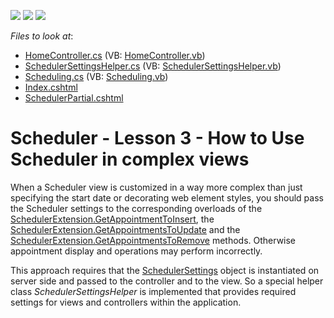 <!-- default badges list -->
![](https://img.shields.io/endpoint?url=https://codecentral.devexpress.com/api/v1/VersionRange/128553847/12.1.4%2B)
[![](https://img.shields.io/badge/Open_in_DevExpress_Support_Center-FF7200?style=flat-square&logo=DevExpress&logoColor=white)](https://supportcenter.devexpress.com/ticket/details/E3997)
[![](https://img.shields.io/badge/📖_How_to_use_DevExpress_Examples-e9f6fc?style=flat-square)](https://docs.devexpress.com/GeneralInformation/403183)
<!-- default badges end -->
<!-- default file list -->
*Files to look at*:

* [HomeController.cs](./CS/DevExpressMvcSchedulerEditable/Controllers/HomeController.cs) (VB: [HomeController.vb](./VB/DevExpressMvcSchedulerEditable/Controllers/HomeController.vb))
* [SchedulerSettingsHelper.cs](./CS/DevExpressMvcSchedulerEditable/Helpers/SchedulerSettingsHelper.cs) (VB: [SchedulerSettingsHelper.vb](./VB/DevExpressMvcSchedulerEditable/Helpers/SchedulerSettingsHelper.vb))
* [Scheduling.cs](./CS/DevExpressMvcSchedulerEditable/Models/Scheduling.cs) (VB: [Scheduling.vb](./VB/DevExpressMvcSchedulerEditable/Models/Scheduling.vb))
* [Index.cshtml](./CS/DevExpressMvcSchedulerEditable/Views/Home/Index.cshtml)
* [SchedulerPartial.cshtml](./CS/DevExpressMvcSchedulerEditable/Views/Home/SchedulerPartial.cshtml)
<!-- default file list end -->
# Scheduler - Lesson 3 - How to Use Scheduler in complex views


<p>When a Scheduler view is customized in a way more complex than just specifying the start date or decorating web element styles, you should pass the Scheduler settings to the corresponding overloads of the <a href="http://documentation.devexpress.com/#AspNet/DevExpressWebMvcSchedulerExtension_GetAppointmentToInsert[T]topic"><u>SchedulerExtension.GetAppointmentToInsert<T></u></a>, the <a href="http://documentation.devexpress.com/#AspNet/DevExpressWebMvcSchedulerExtension_GetAppointmentsToUpdate[T]topic"><u>SchedulerExtension.GetAppointmentsToUpdate<T></u></a> and the <a href="http://documentation.devexpress.com/#AspNet/DevExpressWebMvcSchedulerExtension_GetAppointmentsToRemove[T]topic"><u>SchedulerExtension.GetAppointmentsToRemove<T></u></a> methods. Otherwise appointment display and operations may perform incorrectly.</p><p>This approach requires that the <a href="http://documentation.devexpress.com/#AspNet/clsDevExpressWebMvcSchedulerSettingstopic"><u>SchedulerSettings</u></a> object is instantiated on server side and passed to the controller and to the view. So a special helper class <i>SchedulerSettingsHelper</i> is implemented that provides required settings for views and controllers within the application. </p><p></p><p></p>

<br/>


